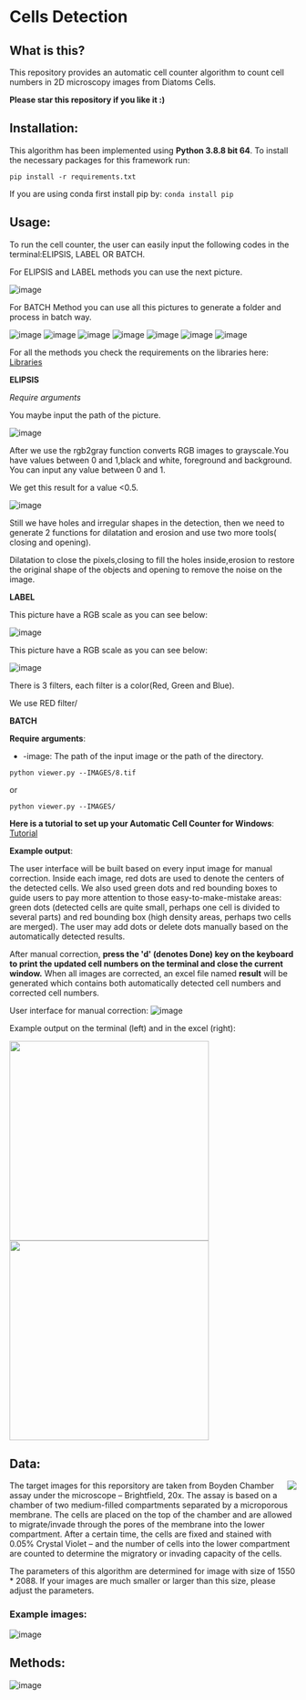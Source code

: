 # Cells Detection

## What is this?
This repository provides an automatic cell counter algorithm to count cell numbers in 2D microscopy images from Diatoms Cells. 


**Please star this repository if you like it :)**

## Installation:
This algorithm has been implemented using **Python 3.8.8 bit 64**. To install the necessary packages for this framework run:
```
pip install -r requirements.txt
```
If you are using conda first install pip by: ```conda install pip```


## Usage:

To run the cell counter, the user can easily input the following codes in the terminal:ELIPSIS, LABEL OR BATCH.

For ELIPSIS and LABEL methods you can use the next picture.

![image](https://github.com/Nahuel88Ar/Cells-Detection-/example_data/6.tif)

For BATCH Method you can use all this pictures to generate a folder and process in batch way.

![image](https://github.com/Nahuel88Ar/Cells-Detection-/example_data/1.tif)
![image](https://github.com/Nahuel88Ar/Cells-Detection-/example_data/2.tif)
![image](https://github.com//Nahuel88Ar/Cells-Detection-/example_data/3.tif)
![image](https://github.com/Nahuel88Ar/Cells-Detection-/example_data/4.tif)
![image](https://github.com/Nahuel88Ar/Cells-Detection-/example_data/5.tif)
![image](https://github.com/Nahuel88Ar/Cells-Detection-/example_data/6.tif)
![image](https://github.com/Nahuel88Ar/Cells-Detection-/example_data/7.tif)

For all the methods you check the requirements on the libraries here:
[Libraries](https://github.com/Nahuel88Ar/Cells-Detection-/requirements.txt)


**ELIPSIS**

*Require arguments*

You maybe input the path of the picture.

![image](https://github.com/Nahuel88Ar/Cells-Detection-/IMAGES/path_elipsis.png)

After we use the rgb2gray function converts RGB images to grayscale.You have values between 0 and 1,black and white, foreground and background.
You can input any value between 0 and 1.

We get this result for a value <0.5.

![image](https://github.com/Nahuel88Ar/Cells-Detection-/IMAGES/grayscale_elipsis.jpg)

Still we have holes and irregular shapes in the detection, then we need to generate 2 functions for dilatation and erosion and use two more tools( closing and opening).

Dilatation to close the pixels,closing to fill the holes inside,erosion to restore the original shape of the objects and opening to remove the noise on the image.





**LABEL**

This picture have a RGB scale as you can see below:

![image](https://github.com/Nahuel88Ar/Cells-Detection-/IMAGES/RGBFILTERS.JPG)

This picture have a RGB scale as you can see below:

![image](https://github.com/Nahuel88Ar/Cells-Detection-/IMAGES/example_image.tif)

There is 3 filters, each filter is a color(Red, Green and Blue).


We use RED filter/


**BATCH**


**Require arguments**:

* -image: The path of the input image or the path of the directory.

```
python viewer.py --IMAGES/8.tif
```
or
```
python viewer.py --IMAGES/
```

**Here is a tutorial to set up your Automatic Cell Counter for Windows**: [Tutorial](https://github.com/HelmholtzAI-Consultants-Munich/Automatic-Cell-Counter/blob/master/Python%20tutorial%20for%20Windows.pdf)

**Example output**:

The user interface will be built based on every input image for manual correction. Inside each image, red dots are used to denote the centers of the detected cells. We also used green dots and red bounding boxes to guide users to pay more attention to those easy-to-make-mistake areas: green dots (detected cells are quite small, perhaps one cell is divided to several parts) and red bounding box (high density areas, perhaps two cells are merged). The user may add dots or delete dots manually based on the automatically detected results. 

After manual correction, **press the 'd' (denotes Done) key on the keyboard to print the updated cell numbers on the terminal and close the current window.** When all images are corrected, an excel file named **result** will be generated which contains both automatically detected cell numbers and corrected cell numbers.

User interface for manual correction:
![image](https://github.com/HelmholtzAI-Consultants-Munich/Automatic-Cell-Counter/blob/master/images/example_result.png)

Example output on the terminal (left) and in the excel (right):
<p float="left">
  <img src="https://github.com/HelmholtzAI-Consultants-Munich/Automatic-Cell-Counter/blob/master/images/Terminal_output.png" width="350" />
  <img src="https://github.com/HelmholtzAI-Consultants-Munich/Automatic-Cell-Counter/blob/master/images/Excel_output.png" width="350" /> 
</p>


## Data:

<img align="right" src="https://github.com/HelmholtzAI-Consultants-Munich/Automatic-Cell-Counter/blob/master/images/Boyden%20Chamber%20Assay.png">
The target images for this reporsitory are taken from Boyden Chamber assay under the microscope – Brightfield, 20x. The assay is based on a chamber of two medium-filled compartments separated by a microporous membrane. The cells are placed on the top of the chamber and are allowed to migrate/invade through the pores of the membrane into the lower compartment. After a certain time, the cells are fixed and stained with 0.05% Crystal Violet – and the number of cells into the lower compartment are counted to determine the migratory or invading capacity of the cells. 

The parameters of this algorithm are determined for image with size of 1550 * 2088. If your images are much smaller or larger than this size, please adjust the parameters.

### Example images:
![image](https://github.com/HelmholtzAI-Consultants-Munich/Automatic-Cell-Counter/blob/master/images/example_images.png)

## Methods:

![image](https://github.com/HelmholtzAI-Consultants-Munich/Automatic-Cell-Counter/blob/master/images/methods.png)




